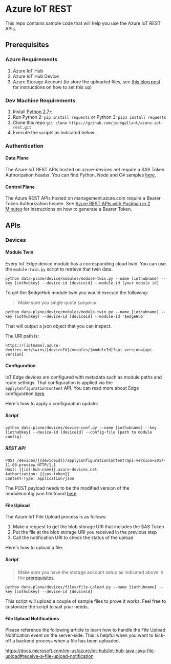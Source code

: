# Azure IoT REST

This repo contains sample code that will help you use the Azure IoT REST APIs.

## Prerequisites

### Azure Requirements
1. Azure IoT Hub
1. Azure IoT Hub Device
1. Azure Storage Account (to store the uploaded files, see [this blog post](http://blog.jongallant.com/2017/01/azure-iot-hub-file-upload-python/) for instructions on how to set this up)

### Dev Machine Requirements
1. Install [Python 2.7+](https://www.python.org/downloads/)
2. Run Python 2: `pip install requests` or Python 3: `pip3 install requests`
3. Clone this repo `git clone https://github.com/jonbgallant/azure-iot-rest.git`
4. Execute the scripts as indicated below.

### Authentication

#### Data Plane
The Azure IoT REST APIs hosted on azure-devices.net require a SAS Token Authorization header. You can find Python, Node and C# samples [here](https://docs.microsoft.com/en-us/azure/iot-hub/iot-hub-devguide-security#security-tokens).

#### Control Plane
The Azure REST APIs hosted on management.azure.com require a Bearer Token Authorization header. See [Azure REST APIs with Postman in 2 Minutes](http://blog.jongallant.com/azure-rest-apis-postman) for instructions on how to generate a Bearer Token.

## APIs
### Devices

#### Module Twin

Every IoT Edge device module has a corresponding cloud twin. You can use the `module-twin.py` script to retrieve that twin data.

```
python data-plane/device/modules/module-twin.py --name [iothubname] --key [iothubkey] --device-id [deviceid] --module-id [your module id]
```

To get the $edgeHub module twin you would execute the following:  

> Make sure you single quote `$edgeHub`

```
python data-plane/device/modules/module-twin.py --name [iothubname] --key [iothubkey] --device-id [deviceid] --module-id '$edgeHub'
```

That will output a json object that you can inspect.

The URI path is:
```
https://[iotname].azure-devices.net/twins/[deviceId]/modules/[moduleId]?api-version=[api-version]
```

#### Configuration

IoT Edge devices are configured with metadata such as module paths and route settings.  That configuration is applied via the `applyConfigurationContent` API.  You can read more about Edge configuration [here](https://github.com/jonbgallant/azure-iot-edge-config).

Here's how to apply a configuration update:

##### Script

```
python data-plane/devices/device-conf.py --name [iothubname] --key [iothubkey] --device-id [deviceid] --config-file [path to module config]
```

##### REST API

```
POST /devices/{{deviceId}}/applyConfigurationContent?api-version=2017-11-08-preview HTTP/1.1
Host: {{iot-hub-name}}.azure-devices.net
Authorization: {{sas-token}}
Content-Type: application/json
```

The POST payload needs to be the modified version of the moduleconfig.json file found [here](https://github.com/jonbgallant/azure-iot-edge-config/blob/master/config/moduleconfig.json).

#### File Upload

The Azure IoT File Upload process is as follows:

1. Make a request to get the blob storage URI that includes the SAS Token
2. Put the file at the blob storage URI you received in the previous step
3. Call the notification URI to check the status of the upload

Here's how to upload a file:

##### Script

> Make sure you have the storage account setup as indicated above in the [prerequisites](#prerequisites).

```
python data-plane/devices/files/file-upload.py --name [iothubname] --key [iothubkey] --device-id [deviceid]
```

This script will upload a couple of sample files to prove it works.  Feel free to customize the script to suit your needs.

#### File Upload Notifications

Please reference the following article to learn how to handle the File Upload Notification event on the server-side.  This is helpful when you want to kick-off a backend process when a file has been uploaded.

https://docs.microsoft.com/en-us/azure/iot-hub/iot-hub-java-java-file-upload#receive-a-file-upload-notification